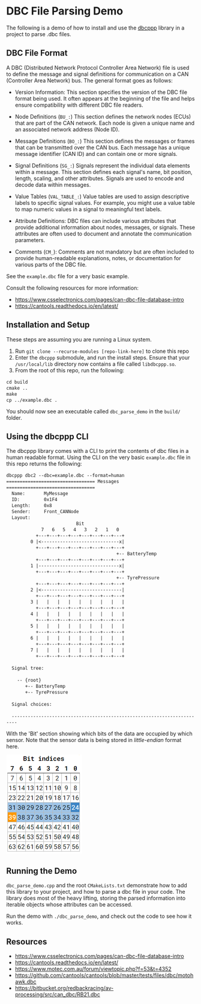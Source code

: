 # DBC File Parsing Demo

The following is a demo of how to install and use the [dbcppp](https://github.com/xR3b0rn/dbcppp/tree/master) library in a project to parse .dbc files.

## DBC File Format

A DBC (Distributed Network Protocol Controller Area Network) file is used to define the message and signal definitions for communication on a CAN (Controller Area Network) bus. The general format goes as follows:

 - Version Information: This section specifies the version of the DBC file format being used. It often appears at the beginning of the file and helps ensure compatibility with different DBC file readers.

 - Node Definitions (`BU_:`) This section defines the network nodes (ECUs) that are part of the CAN network. Each node is given a unique name and an associated network address (Node ID).

 - Message Definitions (`BO_:`) This section defines the messages or frames that can be transmitted over the CAN bus. Each message has a unique message identifier (CAN ID) and can contain one or more signals.

 - Signal Definitions (`SG_:`) Signals represent the individual data elements within a message. This section defines each signal's name, bit position, length, scaling, and other attributes. Signals are used to encode and decode data within messages.

 - Value Tables (`VAL_TABLE_:`) Value tables are used to assign descriptive labels to specific signal values. For example, you might use a value table to map numeric values in a signal to meaningful text labels.

 - Attribute Definitions: DBC files can include various attributes that provide additional information about nodes, messages, or signals. These attributes are often used to document and annotate the communication parameters.

 - Comments (`CM_`): Comments are not mandatory but are often included to provide human-readable explanations, notes, or documentation for various parts of the DBC file.


See the `example.dbc` file for a very basic example.

Consult the following resources for more information:
 - https://www.csselectronics.com/pages/can-dbc-file-database-intro 
 - https://cantools.readthedocs.io/en/latest/

## Installation and Setup

These steps are assuming you are running a Linux system.

1. Run `git clone --recurse-modules [repo-link-here]` to clone this repo
2. Enter the `dbcppp` submodule, and run the install steps. Ensure that your `/usr/local/lib` directory now contains a file called `libdbcppp.so`.
3. From the root of this repo, run the following:

```
cd build
cmake ..
make
cp ../example.dbc .
```

You should now see an executable called `dbc_parse_demo` in the `build/` folder.

## Using the dbcppp CLI

The dbcppp library comes with a CLI to print the contents of dbc files in a human readable format. Using the CLI on the very basic `example.dbc` file in this repo returns the following:

```
dbcppp dbc2 --dbc=example.dbc --format=human
================================= Messages =================================
  Name:       MyMessage
  ID:         0x1F4
  Length:     0x8
  Sender:     Front_CANNode
  Layout:
                          Bit
             7   6   5   4   3   2   1   0
           +---+---+---+---+---+---+---+---+
         0 |<-----------------------------x|
           +---+---+---+---+---+---+---+---+
                                         +-- BatteryTemp
           +---+---+---+---+---+---+---+---+
         1 |------------------------------x|
           +---+---+---+---+---+---+---+---+
                                         +-- TyrePressure
           +---+---+---+---+---+---+---+---+
         2 |<------------------------------|
           +---+---+---+---+---+---+---+---+
         3 |   |   |   |   |   |   |   |   |
           +---+---+---+---+---+---+---+---+
         4 |   |   |   |   |   |   |   |   |
           +---+---+---+---+---+---+---+---+
         5 |   |   |   |   |   |   |   |   |
           +---+---+---+---+---+---+---+---+
         6 |   |   |   |   |   |   |   |   |
           +---+---+---+---+---+---+---+---+
         7 |   |   |   |   |   |   |   |   |
           +---+---+---+---+---+---+---+---+

  Signal tree:

    -- {root}
       +-- BatteryTemp
       +-- TyrePressure

  Signal choices:

  ------------------------------------------------------------------------
```

With the 'Bit' section showing which bits of the data are occupied by which sensor. Note that the sensor data is being stored in *little-endian* format here.

![bit-indices](bit_indices.png)

## Running the Demo

`dbc_parse_demo.cpp` and the root `CMakeLists.txt` demonstrate how to add this library to your project, and how to parse a dbc file in your code. The library does most of the heavy lifting, storing the parsed information into iterable objects whose attributes can be accessed.

Run the demo with `./dbc_parse_demo`, and check out the code to see how it works.


## Resources

 - https://www.csselectronics.com/pages/can-dbc-file-database-intro 
 - https://cantools.readthedocs.io/en/latest/ 
 - https://www.motec.com.au/forum/viewtopic.php?f=53&t=4352
 - https://github.com/cantools/cantools/blob/master/tests/files/dbc/motohawk.dbc
 - https://bitbucket.org/redbackracing/av-processing/src/can_dbc/RB21.dbc